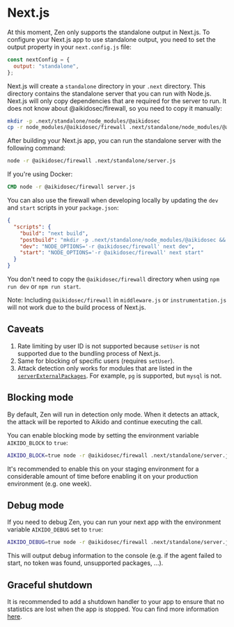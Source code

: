 # Next.js

At this moment, Zen only supports the standalone output in Next.js. To configure your Next.js app to use standalone output, you need to set the output property in your `next.config.js` file:

```js
const nextConfig = {
  output: "standalone",
};
```

Next.js will create a `standalone` directory in your `.next` directory. This directory contains the standalone server that you can run with Node.js. Next.js will only copy dependencies that are required for the server to run. It does not know about @aikidosec/firewall, so you need to copy it manually:

```sh
mkdir -p .next/standalone/node_modules/@aikidosec
cp -r node_modules/@aikidosec/firewall .next/standalone/node_modules/@aikidosec
```

After building your Next.js app, you can run the standalone server with the following command:

```sh
node -r @aikidosec/firewall .next/standalone/server.js
```

If you're using Docker:

```Dockerfile
CMD node -r @aikidosec/firewall server.js
```

You can also use the firewall when developing locally by updating the `dev` and `start` scripts in your `package.json`:

```json
{
  "scripts": {
    "build": "next build",
    "postbuild": "mkdir -p .next/standalone/node_modules/@aikidosec && cp -r node_modules/@aikidosec/firewall .next/standalone/node_modules/@aikidosec",
    "dev": "NODE_OPTIONS='-r @aikidosec/firewall' next dev",
    "start": "NODE_OPTIONS='-r @aikidosec/firewall' next start"
  }
}
```

You don't need to copy the `@aikidosec/firewall` directory when using `npm run dev` or `npm run start`.

Note: Including `@aikidosec/firewall` in `middleware.js` or `instrumentation.js` will not work due to the build process of Next.js.

## Caveats

1. Rate limiting by user ID is not supported because `setUser` is not supported due to the bundling process of Next.js.
2. Same for blocking of specific users (requires `setUser`).
3. Attack detection only works for modules that are listed in the [`serverExternalPackages`](https://nextjs.org/docs/app/api-reference/config/next-config-js/serverExternalPackages). For example, `pg` is supported, but `mysql` is not.

## Blocking mode

By default, Zen will run in detection only mode. When it detects an attack, the attack will be reported to Aikido and continue executing the call.

You can enable blocking mode by setting the environment variable `AIKIDO_BLOCK` to `true`:

```sh
AIKIDO_BLOCK=true node -r @aikidosec/firewall .next/standalone/server.js
```

It's recommended to enable this on your staging environment for a considerable amount of time before enabling it on your production environment (e.g. one week).

## Debug mode

If you need to debug Zen, you can run your next app with the environment variable `AIKIDO_DEBUG` set to `true`:

```sh
AIKIDO_DEBUG=true node -r @aikidosec/firewall .next/standalone/server.js
```

This will output debug information to the console (e.g. if the agent failed to start, no token was found, unsupported packages, ...).

## Graceful shutdown

It is recommended to add a shutdown handler to your app to ensure that no statistics are lost when the app is stopped. You can find more information [here](./graceful-shutdown.md).

